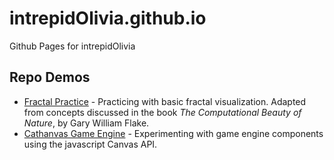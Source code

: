 # intrepidOlivia.github.io
Github Pages for intrepidOlivia

## Repo Demos
* [Fractal Practice](https://intrepidolivia.github.io/fractal-practice/) - Practicing with basic fractal visualization. Adapted from concepts discussed in the book _The Computational Beauty of Nature_, by Gary William Flake.
* [Cathanvas Game Engine](https://intrepidolivia.github.io/cathanvas-engine/) - Experimenting with game engine components using the javascript Canvas API.
